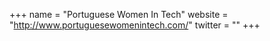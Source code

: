 +++
name = "Portuguese Women In Tech"
website = "http://www.portuguesewomenintech.com/"
twitter = ""
+++